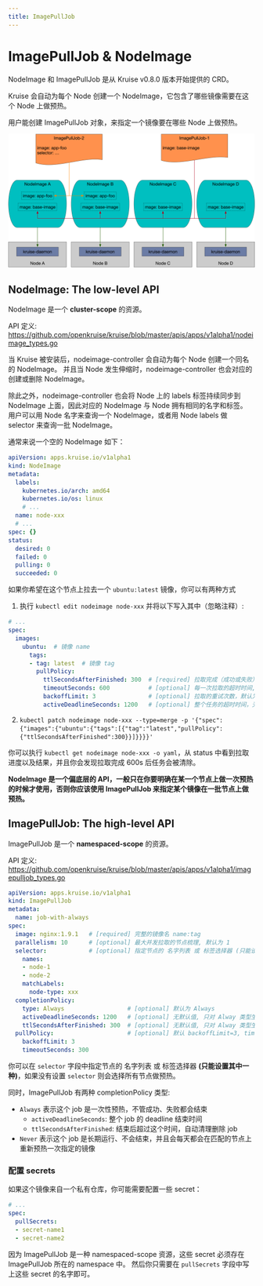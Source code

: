 ```yaml
---
title: ImagePullJob
---
```

# ImagePullJob & NodeImage

NodeImage 和 ImagePullJob 是从 Kruise v0.8.0 版本开始提供的 CRD。

Kruise 会自动为每个 Node 创建一个 NodeImage，它包含了哪些镜像需要在这个 Node 上做预热。

用户能创建 ImagePullJob 对象，来指定一个镜像要在哪些 Node 上做预热。

![Image Pulling](/img/docs/imagepulling.png)

## NodeImage: The low-level API

NodeImage 是一个 **cluster-scope** 的资源。

API 定义: https://github.com/openkruise/kruise/blob/master/apis/apps/v1alpha1/nodeimage_types.go

当 Kruise 被安装后，nodeimage-controller 会自动为每个 Node 创建一个同名的 NodeImage。
并且当 Node 发生伸缩时，nodeimage-controller 也会对应的创建或删除 NodeImage。

除此之外，nodeimage-controller 也会将 Node 上的 labels 标签持续同步到 NodeImage 上面，因此对应的 NodeImage 与 Node 拥有相同的名字和标签。
用户可以用 Node 名字来查询一个 NodeImage，或者用 Node labels 做 selector 来查询一批 NodeImage。

通常来说一个空的 NodeImage 如下：

```yaml
apiVersion: apps.kruise.io/v1alpha1
kind: NodeImage
metadata:
  labels:
    kubernetes.io/arch: amd64
    kubernetes.io/os: linux
    # ...
  name: node-xxx
  # ...
spec: {}
status:
  desired: 0
  failed: 0
  pulling: 0
  succeeded: 0
```

如果你希望在这个节点上拉去一个 `ubuntu:latest` 镜像，你可以有两种方式

1. 执行 `kubectl edit nodeimage node-xxx` 并将以下写入其中（忽略注释）:

```yaml
# ...
spec:
  images:
    ubuntu:  # 镜像 name
      tags:
      - tag: latest  # 镜像 tag
        pullPolicy:
          ttlSecondsAfterFinished: 300  # [required] 拉取完成（成功或失败）超过 300s 后，将这个任务从 NodeImage 中清除
          timeoutSeconds: 600           # [optional] 每一次拉取的超时时间, 默认为 600
          backoffLimit: 3               # [optional] 拉取的重试次数，默认为 3
          activeDeadlineSeconds: 1200   # [optional] 整个任务的超时时间，无默认值
```

2. `kubectl patch nodeimage node-xxx --type=merge -p '{"spec":{"images":{"ubuntu":{"tags":[{"tag":"latest","pullPolicy":{"ttlSecondsAfterFinished":300}}]}}}}'`

你可以执行 `kubectl get nodeimage node-xxx -o yaml`，从 status 中看到拉取进度以及结果，并且你会发现拉取完成 600s 后任务会被清除。

**NodeImage 是一个偏底层的 API，一般只在你要明确在某一个节点上做一次预热的时候才使用，否则你应该使用 ImagePullJob 来指定某个镜像在一批节点上做预热。**

## ImagePullJob: The high-level API

ImagePullJob 是一个 **namespaced-scope** 的资源。

API 定义: https://github.com/openkruise/kruise/blob/master/apis/apps/v1alpha1/imagepulljob_types.go

```yaml
apiVersion: apps.kruise.io/v1alpha1
kind: ImagePullJob
metadata:
  name: job-with-always
spec:
  image: nginx:1.9.1   # [required] 完整的镜像名 name:tag
  parallelism: 10      # [optional] 最大并发拉取的节点梳理, 默认为 1
  selector:            # [optional] 指定节点的 名字列表 或 标签选择器 (只能设置其中一种)
    names:
    - node-1
    - node-2
    matchLabels:
      node-type: xxx
  completionPolicy:
    type: Always                  # [optional] 默认为 Always
    activeDeadlineSeconds: 1200   # [optional] 无默认值, 只对 Alway 类型生效
    ttlSecondsAfterFinished: 300  # [optional] 无默认值, 只对 Alway 类型生效
  pullPolicy:                     # [optional] 默认 backoffLimit=3, timeoutSeconds=600
    backoffLimit: 3
    timeoutSeconds: 300
```

你可以在 `selector` 字段中指定节点的 名字列表 或 标签选择器 **(只能设置其中一种)**，如果没有设置 `selector` 则会选择所有节点做预热。

同时，ImagePullJob 有两种 completionPolicy 类型:

- `Always` 表示这个 job 是一次性预热，不管成功、失败都会结束
    - `activeDeadlineSeconds`: 整个 job 的 deadline 结束时间
    - `ttlSecondsAfterFinished`: 结束后超过这个时间，自动清理删除 job
- `Never` 表示这个 job 是长期运行、不会结束，并且会每天都会在匹配的节点上重新预热一次指定的镜像

### 配置 secrets

如果这个镜像来自一个私有仓库，你可能需要配置一些 secret：

```yaml
# ...
spec:
  pullSecrets:
  - secret-name1
  - secret-name2
```

因为 ImagePullJob 是一种 namespaced-scope 资源，这些 secret 必须存在 ImagePullJob 所在的 namespace 中。
然后你只需要在 `pullSecrets` 字段中写上这些 secret 的名字即可。
